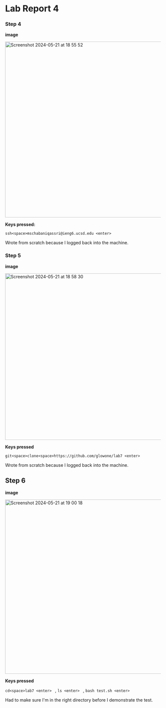 # Lab Report 4 

### Step 4

**image**

<img width="569" alt="Screenshot 2024-05-21 at 18 55 52" src="https://github.com/glowone/cse15l-lab-reports/assets/146388424/a23347b2-a39f-4a2a-b4c6-93703f5748d0">

**Keys pressed:**

``ssh<space>mschabaniqassri@ieng6.ucsd.edu <enter>``

Wrote from scratch because I logged back into the machine. 

### Step 5

**image**

<img width="539" alt="Screenshot 2024-05-21 at 18 58 30" src="https://github.com/glowone/cse15l-lab-reports/assets/146388424/b24dd97f-bb9f-43a9-9881-53e38ae02c97">

**Keys pressed** 

``git<space>clone<space>https://github.com/glowone/lab7 <enter>``

Wrote from scratch because I logged back into the machine. 

## Step 6 

**image**

<img width="564" alt="Screenshot 2024-05-21 at 19 00 18" src="https://github.com/glowone/cse15l-lab-reports/assets/146388424/b8e6670c-e326-4177-84d3-d5acf6f14bcb">


**Keys pressed** 

``cd<space>lab7 <enter> `` , ``ls <enter> `` , ``bash test.sh <enter>``

Had to make sure I'm in the right directory before I demonstrate the test. 
